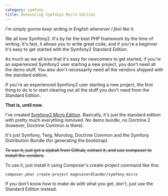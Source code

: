 ```yaml
---
category: symfony
title: Announcing Symfony2 Micro Edition
---
```


*I'm simply gonna keep writing in English whenever I feel like it.*

We all love Symfony2. It's by far the best PHP framework by the time of writing. It's fast, it allows you to write great code, and if you're a beginner it's easy to get started with the Symfony2 Standard Edition.

As much as we all love that it's easy for newcomers to get started, if you're an experienced Symfony2 user starting a new project, you don't need all the demo stuff. You also don't necessarily need all the vendors shipped with the standard edition.

If you're an experienced Symfony2 user starting a new project, the first thing to do is to start clearing out all the stuff you don't need from the Standard Edition.

**That is, until now.**

I've created [Symfony2 Micro Edition](https://github.com/magnusnordlander/symfony-micro). Basically, it's just the standard edition with pretty much everything removed. No demo bundle, no Doctrine 2 (however, Doctrine Common is there). 

It's just Symfony, Twig, Monolog, Doctrine Common and the Symfony Distribution Bundle (for generating the bootstrap).

<s>To use it, just get a zipball from Github, extract it, and use composer to install the vendors.</s>

To use it, just install it using Composer's create-project command like this:

```
composer.phar create-project magnusnordlander/symfony-micro
```

If you don't know how to make do with what you get, don't, just use the Standard Edition instead.